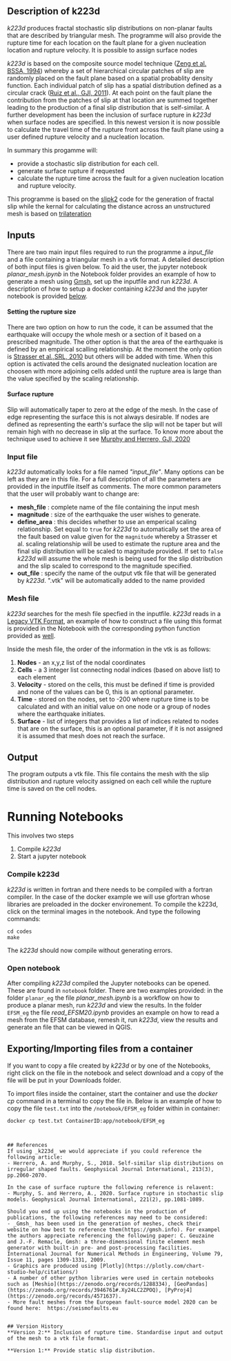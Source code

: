 ## Description of k223d

_k223d_ produces fractal stochastic slip distributions on non-planar faults that are described by triangular mesh. The programme will also provide the rupture time for each location on the fault plane for a given nucleation location and rupture velocity. It is possible to assign surface nodes 

_k223d_ is based on the composite source model technique ([Zeng et al. BSSA, 1994](https://agupubs.onlinelibrary.wiley.com/doi/abs/10.1029/94GL00367)) whereby a set of hierarchical circular patches of slip are randomly placed on the fault plane based on a spatial probablity density function. Each individual patch of slip has a spatial distribution defined as a circular crack ([Ruiz et al., GJI, 2011](https://academic.oup.com/gji/article/186/1/226/697919)). At each point on the fault plane the contribution from the patches of slip at that location are summed together leading to the production of a final slip distribution that is self-similar. A further development has been the inclusion of surface rupture in _k223d_ when surface nodes are specified. In this newest version it is now possible to calculate the travel time of the rupture front across the fault plane using a user defined rupture velocity and a nucleation location.  

In summary this progamme will:
- provide a stochastic slip distribution for each cell. 
- generate surface rupture if requested
- calculate the rupture time across the fault for a given nucleation location and rupture velocity. 

This programme is based on the [slipk2](https://github.com/andherit/slipk2) code for the generation of fractal slip while the kernal for calculating the distance across an unstructured mesh is based on [trilateration](https://github.com/andherit/trilateration)

## Inputs
There are two main input files required to run the programme a _input_file_  and a file containing a triangular mesh in a vtk format. A detailed description of both input files is given below. To aid the user, the jupyter notebook _planar_mesh.ipynb_ in the Notebook folder provides an example of how to generate a mesh using [Gmsh](https://gmsh.info), set up the inputfile and run _k223d_. A description of how to setup a docker containing _k223d_ and the jupyter notebook is provided [below](##Setting-up-Docker-Image).

#### Setting the rupture size
There are two option on how to run the code, it can be assumed that the earthquake will occupy the whole mesh or a section of it based on a prescribed magnitude. The other option is that the area of the earthquake is defined by an empirical scalling relationship. At the moment the only option is [Strasser et al.,SRL, 2010](https://pubs.geoscienceworld.org/ssa/srl/article/81/6/941/143755/Scaling-of-the-Source-Dimensions-of-Interface-and) but others will be added with time. When this option is activated the cells around the designated nucleation location are choosen with more adjoining cells added until the rupture area is large than the value specified by the scaling relationship.


#### Surface rupture
Slip will automatically taper to zero at the edge of the mesh. In the case of edge representing the surface this is not always desirable. If nodes are defined as representing the earth's surface the slip will not be taper but will remain high with no decrease in slip at the surface. To know more about the technique used to achieve it see [Murphy and Herrero, GJI, 2020](https://academic.oup.com/gji/article/213/3/2060/4939268)

### Input file
_k223d_ automatically looks for a file named _"input_file"_. Many options can be left as they are in this file. For a full description of all the parameters are provided in the inputfile itself as comments. The more common parameters that the user will probably want to change are:
- **mesh_file** : complete name of the file containing the input mesh
- **magnitude** : size of the earthquake the user wishes to generate.
- **define_area** : this decides whether to use an emperical scaling relationship. Set equal to `true` for _k223d_ to automatically set the area of the fault based on value given for the `magnitude` whereby a Strasser et al. scaling relationship will be used to estimate the rupture area and the final slip distribution will be scaled to magnitude provided. If set to `false` _k223d_ will assume the whole mesh is being used for the slip distribution and the slip scaled to correspond to the magnitude specified.  
- **out_file** : specify the name of the output vtk file that will be generated by _k223d_. ".vtk" will be automatically added to the name provided


### Mesh file
_k223d_ searches for the mesh file specfied in the inputfile. _k223d_ reads in a [Legacy VTK Format](https://docs.vtk.org/en/latest/design_documents/VTKFileFormats.html), an example of how to construct a file using this format is provided in the Notebook with the corresponding python function provided as [well](notebook/notebook_utils.py#L259).  

Inside the mesh file, the order of the information in the vtk is as follows:
1) **Nodes** - an x,y,z list of the nodal coordinates
2) **Cells** - a 3 integer list connecting nodal indices (based on above list) to each element
3) **Velocity** - stored on the cells, this must be defined if time is provided and none of the values can be 0, this is an optional parameter.  
4) **Time** - stored on the nodes, set to -200 where rupture time is to be calculated and with an initial value on one node or a group of nodes where the earthquake initiates. 
5) **Surface** - list of integers that provides a list of indices related to nodes that are on the surface, this is an optional parameter, if it is not assigned it is assumed that mesh does not reach the surface.  


## Output 
The program outputs a vtk file. This file contains the mesh with the slip distribution and rupture velocity assigned on each cell while the rupture time is saved on the cell nodes. 

# Running Notebooks
This involves two steps 
1. Compile _k223d_
2. Start a jupyter notebook

### Compile k223d
_k223d_ is written in fortran and there needs to be compiled with a fortran compiler. In the case of the docker example we will use gfortran whose libraries are preloaded in the docker environement. To compile the k223d, click on the terminal images in the notebook. And type the following commands:
```
cd codes 
make 
```
The _k223d_ should now compile without generating errors. 

### Open notebook 
After compiling _k223d_ compiled the Jupyter notebooks can be opened. These are found in `notebook` folder. There are two examples provided: in the folder `planar_eg` the file _planar_mesh.ipynb_ is a workflow on how to produce a planar mesh, run _k223d_ and view the results. In the folder `EFSM_eg` the file _read_EFSM20.ipynb_ provides an example on how to read a mesh from the EFSM database, remesh it, run _k223d_, view the results and generate an file that can be viewed in QGIS. 

## Exporting/Importing files from a container
If you want to copy a file created by _k223d_ or by one of the Notebooks, right click on the file in the notebook and select download and a copy of the file will be put in your Downloads folder. 

To import files inside the container, start the container and use the _docker cp_ command in a terminal to copy the file in. Below is an example of how to copy the file `test.txt` into the `/notebook/EFSM_eg` folder within in container:
```
docker cp test.txt ContainerID:app/notebook/EFSM_eg



## References 
If using _k223d_ we would appreciate if you could reference the following article:
- Herrero, A. and Murphy, S., 2018. Self-similar slip distributions on irregular shaped faults. Geophysical Journal International, 213(3), pp.2060-2070.

In the case of surface rupture the following reference is relavent:
- Murphy, S. and Herrero, A., 2020. Surface rupture in stochastic slip models. Geophysical Journal International, 221(2), pp.1081-1089.

Should you end up using the notebooks in the production of publications, the following references may need to be considered: 
- _Gmsh_ has been used in the generation of meshes, check their website on how best to reference them(https://gmsh.info). For exampel the authors appreciate referencing the following paper: C. Geuzaine and J.-F. Remacle, Gmsh: a three-dimensional finite element mesh generator with built-in pre- and post-processing facilities. International Journal for Numerical Methods in Engineering, Volume 79, Issue 11, pages 1309-1331, 2009.
- Graphics are produced using [Plotly](https://plotly.com/chart-studio-help/citations/)
- A number of other python libraries were used in certain notebooks such as [Meshio](https://zenodo.org/records/1288334), [GeoPandas](https://zenodo.org/records/3946761#.Xy24LC2ZPOQ), [PyProj4](https://zenodo.org/records/4571637).
- More fault meshes from the European fault-source model 2020 can be found here:  https://seismofaults.eu


## Version History 
**Version 2:** Inclusion of rupture time. Standardise input and output of the mesh to a vtk file format. 

**Version 1:** Provide static slip distribution. 



